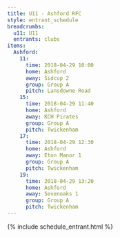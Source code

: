 ```yaml
---
title: U11 - Ashford RFC
style: entrant_schedule
breadcrumbs:
  u11: U11
  entrants: clubs
items:
  Ashford:
    11:
      time: 2018-04-29 10:00
      home: Ashford
      away: Sidcup 2
      group: Group A
      pitch: Lansdowne Road
    15:
      time: 2018-04-29 11:40
      home: Ashford
      away: KCH Pirates
      group: Group A
      pitch: Twickenham
    17:
      time: 2018-04-29 12:30
      home: Ashford
      away: Eton Manor 1
      group: Group A
      pitch: Twickenham
    19:
      time: 2018-04-29 13:20
      home: Ashford
      away: Sevenoaks 1
      group: Group A
      pitch: Twickenham
---
```


{% include schedule_entrant.html %}
